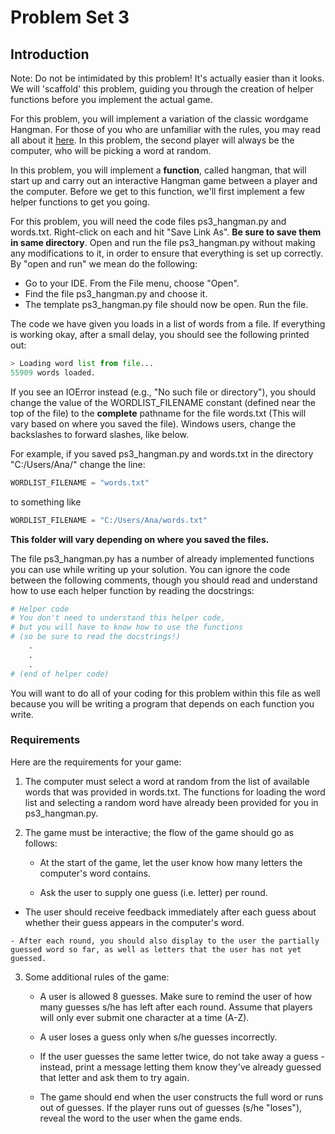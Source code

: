 # Problem Set 3

## Introduction
Note: Do not be intimidated by this problem! It's actually easier than it looks. We will 'scaffold' this problem, guiding you through the creation of helper functions before you implement the actual game.

For this problem, you will implement a variation of the classic wordgame Hangman. For those of you who are unfamiliar with the rules, you may read all about it [here](https://en.wikipedia.org/wiki/Hangman_(game)). In this problem, the second player will always be the computer, who will be picking a word at random.

In this problem, you will implement a **function**, called hangman, that will start up and carry out an interactive Hangman game between a player and the computer. Before we get to this function, we'll first implement a few helper functions to get you going.

For this problem, you will need the code files ps3_hangman.py and words.txt. Right-click on each and hit "Save Link As". **Be sure to save them in same directory**. Open and run the file ps3_hangman.py without making any modifications to it, in order to ensure that everything is set up correctly. By "open and run" we mean do the following:

- Go to your IDE. From the File menu, choose "Open".
- Find the file ps3_hangman.py and choose it.
- The template ps3_hangman.py file should now be open. Run the file.

The code we have given you loads in a list of words from a file. If everything is working okay, after a small delay, you should see the following printed out:

```python
> Loading word list from file...
55909 words loaded.
```

If you see an IOError instead (e.g., "No such file or directory"), you should change the value of the WORDLIST_FILENAME constant (defined near the top of the file) to the **complete** pathname for the file words.txt (This will vary based on where you saved the file). Windows users, change the backslashes to forward slashes, like below.

For example, if you saved ps3_hangman.py and words.txt in the directory "C:/Users/Ana/" change the line: 

```python
WORDLIST_FILENAME = "words.txt"  
```

to something like

```python
WORDLIST_FILENAME = "C:/Users/Ana/words.txt"
```

**This folder will vary depending on where you saved the files.**

The file ps3_hangman.py has a number of already implemented functions you can use while writing up your solution. You can ignore the code between the following comments, though you should read and understand how to use each helper function by reading the docstrings:
 
```python
# Helper code
# You don't need to understand this helper code,
# but you will have to know how to use the functions
# (so be sure to read the docstrings!)
    .
    .
    .
# (end of helper code)
```
   
You will want to do all of your coding for this problem within this file as well because you will be writing a program that depends on each function you write.

### Requirements
Here are the requirements for your game:

1. The computer must select a word at random from the list of available words that was provided in words.txt. The functions for loading the word list and selecting a random word have already been provided for you in ps3_hangman.py.

2. The game must be interactive; the flow of the game should go as follows:

    - At the start of the game, let the user know how many letters the computer's word contains.

    - Ask the user to supply one guess (i.e. letter) per round.

-    The user should receive feedback immediately after each guess about whether their guess appears in the computer's word.

    - After each round, you should also display to the user the partially guessed word so far, as well as letters that the user has not yet guessed.

3. Some additional rules of the game:

    - A user is allowed 8 guesses. Make sure to remind the user of how many guesses s/he has left after each round. Assume that players will only ever submit one character at a time (A-Z).

    - A user loses a guess only when s/he guesses incorrectly.

    - If the user guesses the same letter twice, do not take away a guess - instead, print a message letting them know they've already guessed that letter and ask them to try again.

    - The game should end when the user constructs the full word or runs out of guesses. If the player runs out of guesses (s/he "loses"), reveal the word to the user when the game ends.